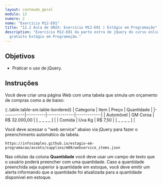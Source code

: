 ```yaml
---
layout: conteudo_geral
modulo: 12
numero: 2
nome: "Exercício M12-E01"
title: "12.2 Aula de UNIX: Exercício M12-E01 | Estágio em Programação"
description: "Exercício M12-E01 da parte extra de jQuery do curso online
  gratuito Estágio em Programação."
---
```


## Objetivos

- Praticar o uso de jQuery.

## Instruções

Você deve criar uma página Web com uma tabela que simula um orçamento de
compras como a de baixo:

{:.table.table-sm.table-bordered}
| Categoria | Item     | Preço        | Quantidade  |
|-----------|----------|--------------|-------------|
| Automóvel | GM Corsa | R$ 32.000,00 | [ _ _ _ _ ] |
| Comida    | Uva Kg   | R$ 7,50      | [ _ _ _ _ ] |

Você deve acessar o "web service" abaixo via jQuery para fazer o preenchimento
automático da tabela.

```
https://infosimples.github.io/estagio-em-programacao/assets/supplies/m08/webservice_items.json
```

Nas células da coluna **Quantidade** você deve usar um campo de texto que o
usuário poderá preencher com uma quantidade. Caso a quantidade preenchida seja
superior à quantidade em estoque, você deve emitir um alerta informando que a
quantidade foi atualizada para a quantidade disponível em estoque.
